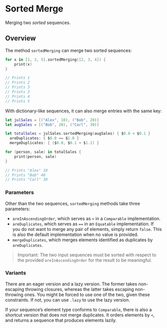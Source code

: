 # Sorted Merge

Merging two *sorted* sequences.

## Overview

The method `sortedMerging` can merge two sorted sequences:

```swift
for x in [1, 3, 5].sortedMerging([2, 3, 4]) {
    print(x)
}

// Prints 1
// Prints 2
// Prints 3
// Prints 3
// Prints 4
// Prints 5
```

With dictionary-like sequences, it can also merge entries with the same key:

```swift
let julSales = [("Alex", 10), ("Bob", 20)]
let augSales = [("Bob", 20), ("Carl", 30)]

let totalSales = julSales.sortedMerging(augSales) { $0.0 < $0.1 }
  areDuplicates: { $0.0 == $1.0 }
  mergeDuplicates: { ($0.0, $0.1 + $1.1) }

for (person, sale) in totalSales {
    print(person, sale)
}

// Prints "Alex" 10
// Prints "Bob" 40
// Prints "Carl" 30
```

### Parameters

Other than the two sequences, `sortedMerging` methods take three parameters:

- `areInAscendingOrder`, which serves as `<` in a `Comparable` implementation.
- `areDuplicates`, which serves as `==` in an `Equatable` implementation. If you do not want to merge any pair of elements, simply return `false`. This is also the default implementation when no value is provided.
- `mergeDuplicates`, which merges elements identified as duplicates by `areDuplicates`.

> Important: The two input sequences must be sorted with respect to the provided `areInAscendingOrder` for the result to be meaningful.

### Variants

There are an eager version and a lazy version. The former takes non-escaping throwing closures, whereas the latter takes escaping non-throwing ones. You might be forced to use one of the two, given these constraints. If not, you can use `.lazy` to use the lazy version.

If your sequence’s element type conforms to `Comparable`, there is also a shortcut version that does not merge duplicates. It orders elements by `<`, and returns a sequence that produces elements lazily.
